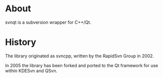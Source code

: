 # About

svnqt is a subversion wrapper for C++/Qt.


# History

The library originated as svncpp, written by the RapidSvn Group in 2002.

In 2005 the library has been forked and ported to the Qt framework for use
within KDESvn and QSvn.

